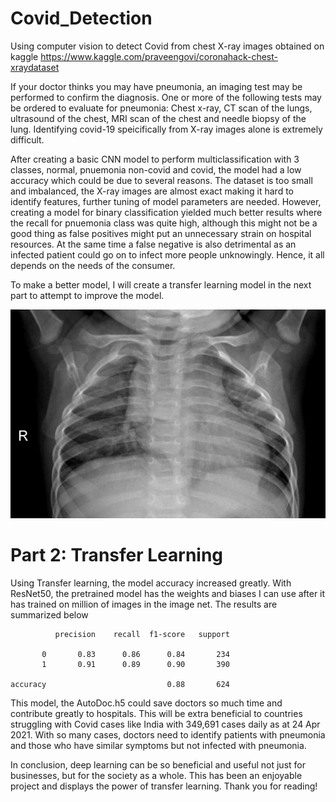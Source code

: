 # Covid_Detection
Using computer vision to detect Covid from chest X-ray images obtained on kaggle https://www.kaggle.com/praveengovi/coronahack-chest-xraydataset

 If your doctor thinks you may have pneumonia, an imaging test may be performed to confirm the diagnosis. One or more of the following tests may be ordered to evaluate for pneumonia: Chest x-ray, CT scan of the lungs, ultrasound of the chest, MRI scan of the chest and needle biopsy of the lung. Identifying covid-19 speicifically from X-ray images alone is extremely difficult.
 
 
 After creating a basic CNN model to perform multiclassification with 3 classes, normal, pnuemonia non-covid and covid, the model had a low accuracy which could be due to several reasons. The dataset is too small and imbalanced, the X-ray images are almost exact making it hard to identify features, further tuning of model parameters are needed. However, creating a model for binary classification yielded much better results where the recall for pnuemonia class was quite high, although this might not be a good thing as false positives might put an unnecessary strain on hospital resources. At the same time a false negative is also detrimental as an infected patient could go on to infect more people unknowingly. Hence, it all depends on the needs of the consumer.
 
 To make a better model, I will create a transfer learning model in the next part to attempt to improve the model.

![X-ray image example](https://github.com/ChangeCourse1997/Covid_Detection/blob/main/IM-0128-0001.jpeg?raw=true)

# Part 2: Transfer Learning 

Using Transfer learning, the model accuracy increased greatly. With ResNet50, the pretrained model has the weights and biases I can use after it has trained on million of images in the image net. The results are summarized below




              precision    recall  f1-score   support

           0       0.83      0.86      0.84       234
           1       0.91      0.89      0.90       390

    accuracy                           0.88       624


This model, the AutoDoc.h5 could save doctors so much time and contribute greatly to hospitals. This will be extra beneficial to countries struggling with Covid cases like India with 349,691 cases daily as at 24 Apr 2021. With so many cases, doctors need to identify patients with pneumonia and those who have similar symptoms but not infected with pneumonia.

In conclusion, deep learning can be so beneficial and useful not just for businesses, but for the society as a whole. This has been an enjoyable project and displays the power of transfer learning. Thank you for reading!
